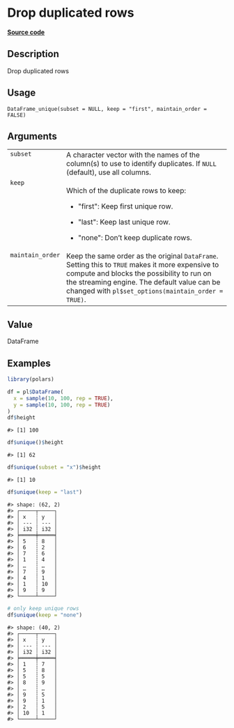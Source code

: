 
# Drop duplicated rows

[**Source code**](https://github.com/pola-rs/r-polars/tree/main/R/dataframe__frame.R#L409)

## Description

Drop duplicated rows

## Usage

<pre><code class='language-R'>DataFrame_unique(subset = NULL, keep = "first", maintain_order = FALSE)
</code></pre>

## Arguments

<table>
<tr>
<td style="white-space: nowrap; font-family: monospace; vertical-align: top">
<code id="DataFrame_unique_:_subset">subset</code>
</td>
<td>
A character vector with the names of the column(s) to use to identify
duplicates. If <code>NULL</code> (default), use all columns.
</td>
</tr>
<tr>
<td style="white-space: nowrap; font-family: monospace; vertical-align: top">
<code id="DataFrame_unique_:_keep">keep</code>
</td>
<td>

Which of the duplicate rows to keep:

<ul>
<li>

"first": Keep first unique row.

</li>
<li>

"last": Keep last unique row.

</li>
<li>

"none": Don’t keep duplicate rows.

</li>
</ul>
</td>
</tr>
<tr>
<td style="white-space: nowrap; font-family: monospace; vertical-align: top">
<code id="DataFrame_unique_:_maintain_order">maintain_order</code>
</td>
<td>
Keep the same order as the original <code>DataFrame</code>. Setting this
to <code>TRUE</code> makes it more expensive to compute and blocks the
possibility to run on the streaming engine. The default value can be
changed with <code>pl$set_options(maintain_order = TRUE)</code>.
</td>
</tr>
</table>

## Value

DataFrame

## Examples

``` r
library(polars)

df = pl$DataFrame(
  x = sample(10, 100, rep = TRUE),
  y = sample(10, 100, rep = TRUE)
)
df$height
```

    #> [1] 100

``` r
df$unique()$height
```

    #> [1] 62

``` r
df$unique(subset = "x")$height
```

    #> [1] 10

``` r
df$unique(keep = "last")
```

    #> shape: (62, 2)
    #> ┌─────┬─────┐
    #> │ x   ┆ y   │
    #> │ --- ┆ --- │
    #> │ i32 ┆ i32 │
    #> ╞═════╪═════╡
    #> │ 5   ┆ 8   │
    #> │ 6   ┆ 2   │
    #> │ 7   ┆ 6   │
    #> │ 1   ┆ 4   │
    #> │ …   ┆ …   │
    #> │ 7   ┆ 9   │
    #> │ 4   ┆ 1   │
    #> │ 1   ┆ 10  │
    #> │ 9   ┆ 9   │
    #> └─────┴─────┘

``` r
# only keep unique rows
df$unique(keep = "none")
```

    #> shape: (40, 2)
    #> ┌─────┬─────┐
    #> │ x   ┆ y   │
    #> │ --- ┆ --- │
    #> │ i32 ┆ i32 │
    #> ╞═════╪═════╡
    #> │ 1   ┆ 7   │
    #> │ 5   ┆ 8   │
    #> │ 5   ┆ 5   │
    #> │ 8   ┆ 9   │
    #> │ …   ┆ …   │
    #> │ 9   ┆ 5   │
    #> │ 9   ┆ 1   │
    #> │ 2   ┆ 5   │
    #> │ 10  ┆ 1   │
    #> └─────┴─────┘
